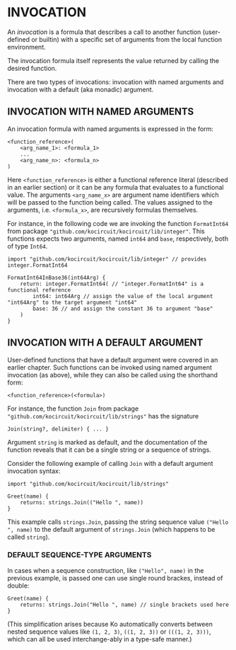# INVOCATION

An _invocation_ is a formula that describes a call to another
function (user-defined or builtin) with a specific set of
arguments from the local function environment.

The invocation formula itself represents the value 
returned by calling the desired function.

There are two types of invocations:
invocation with named arguments and
invocation with a default (aka monadic) argument.

## INVOCATION WITH NAMED ARGUMENTS

An invocation formula with named arguments is expressed in the form:

	<function_reference>(
		<arg_name_1>: <formula_1>
		...
		<arg_name_n>: <formula_n>
	)

Here `<function_reference>` is either a functional reference literal (described in
an earlier section) or it can be any formula that evaluates to a functional value.
The arguments `<arg_name_x>` are argument name identifiers which will be passed
to the function being called. The values assigned to the arguments, i.e.
`<formula_x>`, are recursively formulas themselves.

For instance, in the following code we are invoking the
function `FormatInt64` from package `"github.com/kocircuit/kocircuit/lib/integer"`.
This functions expects two arguments, named `int64` and `base`, respectively,
both of type `Int64`.

	import "github.com/kocircuit/kocircuit/lib/integer" // provides integer.FormatInt64

	FormatInt64InBase36(int64Arg) {
		return: integer.FormatInt64( // "integer.FormatInt64" is a functional reference
			int64: int64Arg // assign the value of the local argument "int64Arg" to the target argument "int64"
			base: 36 // and assign the constant 36 to argument "base"
		)
	}

## INVOCATION WITH A DEFAULT ARGUMENT

User-defined functions that have a default argument were covered in an earlier chapter.
Such functions can be invoked using named argument invocation (as above), while
they can also be called using the shorthand form:

	<function_reference>(<formula>)

For instance, the function `Join` from package `"github.com/kocircuit/kocircuit/lib/strings"`
has the signature

	Join(string?, delimiter) { ... }

Argument `string` is marked as default, and the documentation of the function
reveals that it can be a single string or a sequence of strings.

Consider the following example of calling `Join` with a default argument invocation syntax:

	import "github.com/kocircuit/kocircuit/lib/strings"

	Greet(name) {
		returns: strings.Join(("Hello ", name))
	}

This example calls `strings.Join`, passing the string sequence value `("Hello ", name)`
to the default argument of `strings.Join` (which happens to be called `string`).

### DEFAULT SEQUENCE-TYPE ARGUMENTS

In cases when a sequence construction, like `("Hello", name)` in the previous example,
is passed one can use single round brackes, instead of double:

	Greet(name) {
		returns: strings.Join("Hello ", name) // single brackets used here
	}

(This simplification arises because Ko automatically converts between
nested sequence values like `(1, 2, 3)`, `((1, 2, 3))` or `(((1, 2, 3)))`,
which can all be used interchange-ably in a type-safe manner.)
